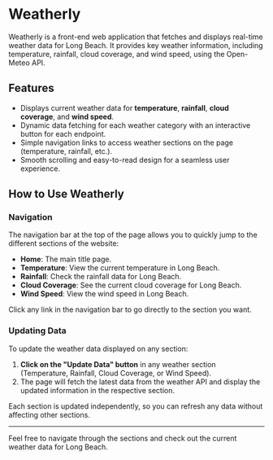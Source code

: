 # Weatherly

Weatherly is a front-end web application that fetches and displays real-time weather data for Long Beach. It provides key weather information, including temperature, rainfall, cloud coverage, and wind speed, using the Open-Meteo API.

## Features
- Displays current weather data for **temperature**, **rainfall**, **cloud coverage**, and **wind speed**.
- Dynamic data fetching for each weather category with an interactive button for each endpoint.
- Simple navigation links to access weather sections on the page (temperature, rainfall, etc.).
- Smooth scrolling and easy-to-read design for a seamless user experience.

## How to Use Weatherly

### Navigation
The navigation bar at the top of the page allows you to quickly jump to the different sections of the website:

- **Home**: The main title page.
- **Temperature**: View the current temperature in Long Beach.
- **Rainfall**: Check the rainfall data for Long Beach.
- **Cloud Coverage**: See the current cloud coverage for Long Beach.
- **Wind Speed**: View the wind speed in Long Beach.

Click any link in the navigation bar to go directly to the section you want.

### Updating Data
To update the weather data displayed on any section:

1. **Click on the "Update Data" button** in any weather section (Temperature, Rainfall, Cloud Coverage, or Wind Speed).
2. The page will fetch the latest data from the weather API and display the updated information in the respective section.

Each section is updated independently, so you can refresh any data without affecting other sections.

---

Feel free to navigate through the sections and check out the current weather data for Long Beach.
